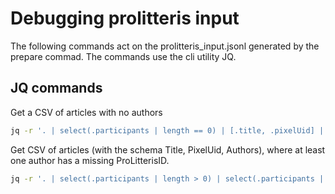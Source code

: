 # Debugging prolitteris input

The following commands act on the prolitteris_input.jsonl generated by the prepare commad. The commands use the cli utility JQ.

## JQ commands

Get a CSV of articles with no authors

```bash
jq -r '. | select(.participants | length == 0) | [.title, .pixelUid] | @csv' < prolitteris_input.jsonl > articles_with_no_authors.csv
```

Get CSV of articles (with the schema Title, PixelUid, Authors), where at least one author has a missing ProLitterisID.

```bash
jq -r '. | select(.participants | length > 0) | select(.participants | map(.memberId == null) | any) | [.title, .pixelUid, (.participants | map(.firstName + " " + .surName + ";Has member ID:" + (has("memberId")|tostring)) | join(", "))] | @csv' < prolitteris_input.jsonl > articles_with_authors_without_prolitteris_id.csv
```
